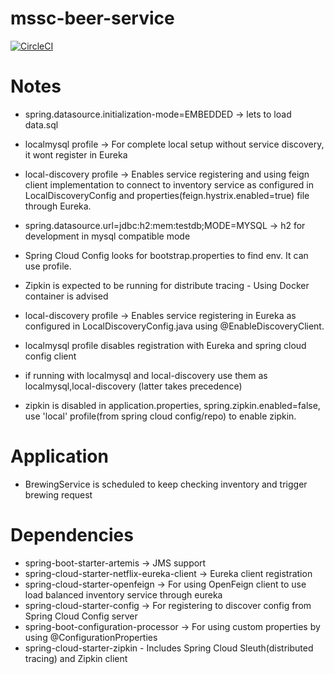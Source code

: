 # mssc-beer-service

[![CircleCI](https://circleci.com/gh/NagarajJB/mssc-beer-service.svg?style=svg)](https://circleci.com/gh/NagarajJB/mssc-beer-service)


# Notes
* spring.datasource.initialization-mode=EMBEDDED -> lets to load data.sql 
* localmysql profile -> For complete local setup without service discovery, it wont register in Eureka

* local-discovery profile -> Enables service registering and using feign client implementation to connect to inventory service as configured in LocalDiscoveryConfig and properties(feign.hystrix.enabled=true) file through Eureka.

* spring.datasource.url=jdbc:h2:mem:testdb;MODE=MYSQL -> h2 for development in mysql compatible mode

* Spring Cloud Config looks for bootstrap.properties to find env. It can use profile.

* Zipkin is expected to be running for distribute tracing - Using Docker container is advised

* local-discovery profile -> Enables service registering in Eureka as configured in LocalDiscoveryConfig.java using @EnableDiscoveryClient.

* localmysql profile disables registration with Eureka and spring cloud config client

* if running with localmysql and local-discovery use them as localmysql,local-discovery (latter takes precedence)

* zipkin is disabled in application.properties, spring.zipkin.enabled=false, use 'local' profile(from spring cloud config/repo) to enable zipkin.

# Application
* BrewingService is scheduled to keep checking inventory and trigger brewing request

# Dependencies
* spring-boot-starter-artemis -> JMS support
* spring-cloud-starter-netflix-eureka-client -> Eureka client registration
* spring-cloud-starter-openfeign -> For using OpenFeign client to use load balanced inventory service through eureka
* spring-cloud-starter-config -> For registering to discover config from Spring Cloud Config server
* spring-boot-configuration-processor -> For using custom properties by using @ConfigurationProperties
* spring-cloud-starter-zipkin - Includes Spring Cloud Sleuth(distributed tracing) and Zipkin client